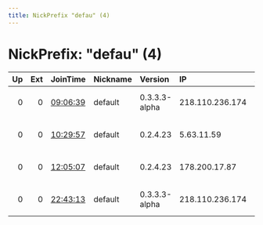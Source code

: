 ```yaml
---
title: NickPrefix "defau" (4)
---
```


# NickPrefix: "defau" (4)

|   Up |   Ext | JoinTime                                                                                            | Nickname   | Version       | IP              | AS                               | CC   |   ORp |   Dirp | OS      | Contact   |   eFamMembers |
|-----:|------:|:----------------------------------------------------------------------------------------------------|:-----------|:--------------|:----------------|:---------------------------------|:-----|------:|-------:|:--------|:----------|--------------:|
|    0 |     0 | [09:06:39](https://metrics.torproject.org/rs.html#details/06019B4BEC1774924529D841A1F99558C2C4622C) | default    | 0.3.3.3-alpha | 218.110.236.174 | So-net Entertainment Corporation | jp   | 18967 |      0 | Windows | None      |             1 |
|    0 |     0 | [10:29:57](https://metrics.torproject.org/rs.html#details/022904479BAA1EB15C2F9A09413CB5AE3735ED69) | default    | 0.2.4.23      | 5.63.11.59      | Faraso Samaneh Pasargad Ltd.     | ir   |   443 |   9030 | Windows | None      |             1 |
|    0 |     0 | [12:05:07](https://metrics.torproject.org/rs.html#details/02728DF287DDFD7BD2E60CAAE5CC7B849E3E0630) | default    | 0.2.4.23      | 178.200.17.87   | Liberty Global Operations B.V.   | de   |   443 |   9030 | Windows | None      |             1 |
|    0 |     0 | [22:43:13](https://metrics.torproject.org/rs.html#details/CE2C9C48793D4FD6D9FDDC4A3651ABEA54E99419) | default    | 0.3.3.3-alpha | 218.110.236.174 | So-net Entertainment Corporation | jp   | 18967 |      0 | Windows | None      |             1 |
